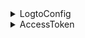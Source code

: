 <details>
  <summary>LogtoConfig</summary>

| 名前                  | タイプ       | 必須    | デフォルト値                     | ノート                                               |
| --------------------- | ---------- | ----- | -------------------------------- | ---------------------------------------------------- |
| endpoint              | `string`   | ✅    |                                  | OIDCサービスエンドポイント                             |
| appId                 | `string`   | ✅    |                                  | Logtoサービスで登録したアプリケーションID              |
| scopes                | `string[]` |       | `[openid, offline_access, profile]` | このフィールドには常に `openid`、`offline_access`、`profile` が含まれます |
| resources             | `string[]` |       |                                  | 使用したい保護リソースインジケータ                      |
| prompt                | `string`   |       | `consent`                        | `generateSignInUri` で使用されるプロンプトの値             |
| usingPersistStorage   | `boolean`  |       | `true`                           | ローカルマシンに資格情報を保存するかどうかを決定する    |

**\*ノート**

- 必要に応じて、この `LogtoConfig` を拡張できます。
- `usingPersistStorage` はクライアントSDKでのみ提供されます。例：iOS、Android、およびSPA。

</details>

<details>
  <summary>AccessToken</summary>

| 名前       | タイプ    | ノート             |
| --------- | -------- | ----------------- |
| token     | `string` |                   |
| scope     | `string` |                   |
| expiresAt | `number` | 秒単位のタイムスタンプ |

</details>